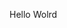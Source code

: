 Hello Wolrd

























































































































































































































































































































































































































































































































































































































































































































































































































































































































































































































































































































































































































































































































































































































































































































































































































































































































































































































































































































